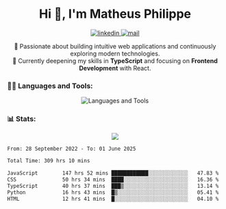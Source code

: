 
<h1 align="center">Hi 👋, I'm Matheus Philippe</h1>
<p align="center">
  <a href="https://www.linkedin.com/in/matheusphilippe-" target="_blank" rel="noopener noreferrer">
    <img alt="linkedin" src="https://img.shields.io/static/v1?label=&message=Linkedin&color=blue&logo=linkedin&style=for-the-badge" /> </a>
  <a href="mailto:matheus.philippe2002@gmail.com">
    <img alt="mail" src="https://img.shields.io/badge/Gmail-D14836?style=for-the-badge&logo=gmail&logoColor=white" /> </a>
 <p align="center">
  🚀 Passionate about building intuitive web applications and continuously exploring modern technologies.
  <br />
  🌱 Currently deepening my skills in <strong>TypeScript</strong> and focusing on <strong>Frontend Development</strong> with React.
</p>

   
</p>



<h3 align="left">🧑‍💻 Languages and Tools:</h3>

<p align="center">
  <img src="https://skillicons.dev/icons?i=ts,js,react,nodejs,express,mongodb,tailwind,vite,html,css,git,vscode,linux" alt="Languages and Tools" />

</p>

<h3 align="left"> 📊 Stats: </h3>

<p align="center">
  <img src="https://github-readme-stats.vercel.app/api/top-langs?username=mph7&show_icons=true&theme=tokyonight&hide_border=true&locale=en&langs_count=6&layout=compact" /> 



<!--START_SECTION:waka-->

```txt
From: 28 September 2022 - To: 01 June 2025

Total Time: 309 hrs 10 mins

JavaScript        147 hrs 52 mins ████████████░░░░░░░░░░░░░   47.83 %
CSS               50 hrs 34 mins  ████░░░░░░░░░░░░░░░░░░░░░   16.36 %
TypeScript        40 hrs 37 mins  ███▒░░░░░░░░░░░░░░░░░░░░░   13.14 %
Python            16 hrs 43 mins  █▒░░░░░░░░░░░░░░░░░░░░░░░   05.41 %
HTML              12 hrs 41 mins  █░░░░░░░░░░░░░░░░░░░░░░░░   04.10 %
```

<!--END_SECTION:waka-->
</p>
